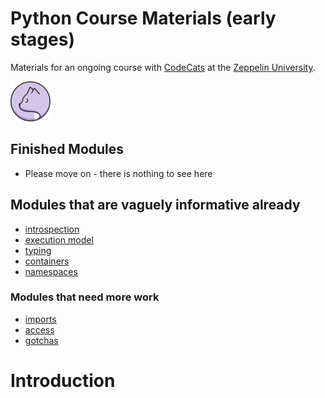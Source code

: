 # Python Course Materials (early stages)

Materials for an ongoing course with [CodeCats](http://codecats.io/) at the [Zeppelin University](https://www.zu.de/). 

![logo](logo.png) 

## Finished Modules 

* Please move on - there is nothing to see here

## Modules that are vaguely informative already

* [introspection](introspection/main.md)
* [execution model](execution-model/main.md)
* [typing](typing/main.md)
* [containers](containers/main.md)
* [namespaces](introspection/main.md)

### Modules that need more work

* [imports](imports/main.md)
* [access](access/main.md)
* [gotchas](gotchas/main.md)

# Introduction

